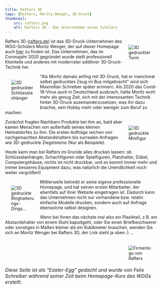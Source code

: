 ```yaml
---
title: Rafters 3D
tags: [Rafters, Moritz.Wenger, 3D-Druck]
thumbnail: 
    src: rafters.png
    alt: Rafters 3D - Das Unternehmen eines Schülers
---
```


<figure style="float: right; width: 15%; margin: 20px"><img src="/images/rafters_1.jpg" alt="3D gedruckter Turm"></figure>

Rafters 3D (<a href="https://rafters.de/">rafters.de</a>) ist das 3D-Druck-Unternehmen des 
WGG-Schülers Moritz Wenger, der auf dieser Homepage auch <a href="/tag/Moritz.Wenger">hier</a> 
zu finden ist. Das Unternehmen, das im Coronajahr 2020 gegründet wurde stellt professionell Kleinteile 
und anderes mit modernster additiver 3D-Druck-Technik her.

<figure style="float: left; width: 15%; margin: 20px"><img src="/images/rafters_2.jpg" alt="3D gedruckter Schlüsselanhänger"></figure>

"Als Moritz damals anfing mit 3D-Druck, hat er manchmal selbst gedrucktes Zeug im Bus mitgebracht" wird 
sich Maximilian Schreiber später erinnern. Als 2020 das Covid-19-Virus auch in Deutschland ausbrach, hatte 
Moritz wohl mehr als genug Zeit, sich mit der interessanten Technik hinter 3D-Druck auseinanderzusetzen, was 
ihn dazu brachte, sein Hobby mehr oder weniger zum Beruf zu machen.

<figure style="float: right; width: 15%; margin: 20px"><img src="/images/rafters_3.jpg" alt="3D gedruckte Minifigur"></figure>

Zunächst fragten Nachbarn Produkte bei ihm an, bald aber kamen Menschen von außerhalb seines kleinen 
Heimatdorfes zu ihm. Die ersten Aufträge reichen von nachgemachten Abstandshaltern bis surrealen Anfragen wie 
3D-gedruckte Ziegelsteine (Nur als Beispiele).

Heute kann man bei Rafters im Grunde alles drucken lassen: ob Schlüsselanhänger, Schachfiguren oder Spielfiguren, 
Platzhalter, Dübel, Computergehäuse; nichts ist nicht druckbar, und es kommt immer mehr und immer besseres Equipment 
dazu, was natürlich die Unendlichkeit noch weiter vergrößert!

<figure style="float: left; width: 15%; margin: 20px"><img src="/images/rafters_4.jpg" alt="3D gedruckte Ringhalterungs-Dings..."></figure>

Mittlerweile betreibt er seine eigene professionelle Homepage, und hat seinen ersten Mitarbeiter, der ebenfalls 
auf ihrer Website eingetragen ist. Dadurch kann das Unternehmen nicht nur vorhandene bzw. relativ einfache 
Modelle drucken, sondern auch auf Anfrage ebensolche selbst designen.

Wenn bei Ihnen das nächste mal also ein Plasikteil, z.B. ein Abstandshalter von einem Stuhl kaputtgeht, oder 
Sie einen Briefbeschwerer oder sonstiges in Maßen kleiner als ein Kubikmeter brauchen, wenden Sie sich an 
Moritz Wenger bei Rafters 3D, der Link steht ja oben :) ...

<figure style="float: right; width: 15%; margin: 20px"><img src="/images/rafters.png" alt="Firmenlogo von Rafters"></figure>

<i style="font-size: 12pt; float: right">Diese Seite ist als "Easter-Egg" gedacht und wurde von Felix Schreiber während seiner Zeit beim Homepage-Kurs des WGGs erstellt.</i>